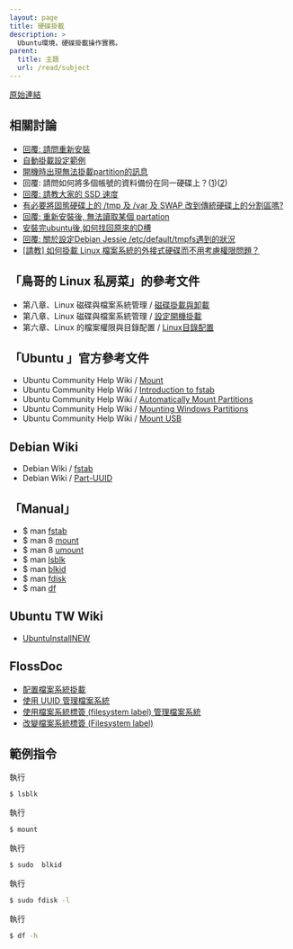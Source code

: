 ```yaml
---
layout: page
title: 硬碟掛載
description: >
  Ubuntu環境，硬碟掛載操作實務。
parent:
  title: 主題
  url: /read/subject
---
```


[原始連結](http://www.ubuntu-tw.org/modules/newbb/viewtopic.php?post_id=333574#forumpost333574)

## 相關討論

* [回覆: 請問重新安裝](https://www.ubuntu-tw.org/modules/newbb/viewtopic.php?post_id=355044#forumpost355044)
* [自動掛載設定範例](http://www.ubuntu-tw.org/modules/newbb/viewtopic.php?post_id=338250#forumpost338250)
* [開機時出現無法掛載partition的訊息](http://www.ubuntu-tw.org/modules/newbb/viewtopic.php?post_id=327644#forumpost327644)
* 回覆: 請問如何將多個帳號的資料備份在同一硬碟上？([1](http://www.ubuntu-tw.org/modules/newbb/viewtopic.php?post_id=327956#forumpost327956))([2](http://www.ubuntu-tw.org/modules/newbb/viewtopic.php?post_id=328062#forumpost328062))
* [回覆: 請教大家的 SSD 速度](http://www.ubuntu-tw.org/modules/newbb/viewtopic.php?post_id=326982#forumpost326982)
* [有必要將固態硬碟上的 /tmp 及 /var 及 SWAP 改到傳統硬碟上的分割區嗎?](http://www.ubuntu-tw.org/modules/newbb/viewtopic.php?post_id=335526#forumpost335526)
* [回覆: 重新安裝後, 無法讀取某個 partation](http://www.ubuntu-tw.org/modules/newbb/viewtopic.php?post_id=335068#forumpost335068)
* [安裝完ubuntu後,如何找回原來的D槽](http://www.ubuntu-tw.org/modules/newbb/viewtopic.php?post_id=335910#forumpost335910)
* [回覆: 關於設定Debian Jessie /etc/default/tmpfs遇到的狀況](http://www.ubuntu-tw.org/modules/newbb/viewtopic.php?post_id=340798#forumpost340798)
* [[請教] 如何掛載 Linux 檔案系統的外接式硬碟而不用考慮權限問題？](http://www.ubuntu-tw.org/modules/newbb/viewtopic.php?post_id=350724#forumpost350724)



## 「鳥哥的 Linux 私房菜」的參考文件

* 第八章、Linux 磁碟與檔案系統管理 / [磁碟掛載與卸載](http://linux.vbird.org/linux_basic/0230filesystem.php#mount)
* 第八章、Linux 磁碟與檔案系統管理 / [設定開機掛載](http://linux.vbird.org/linux_basic/0230filesystem.php#bootup)
* 第六章、Linux 的檔案權限與目錄配置 / [Linux目錄配置](http://linux.vbird.org/linux_basic/0210filepermission.php#dir)

## 「Ubuntu 」官方參考文件

* Ubuntu Community Help Wiki /  [Mount](https://help.ubuntu.com/community/Mount)
* Ubuntu Community Help Wiki /  [Introduction to fstab](https://help.ubuntu.com/community/Fstab)
* Ubuntu Community Help Wiki /  [Automatically Mount Partitions](https://help.ubuntu.com/community/AutomaticallyMountPartitions)
* Ubuntu Community Help Wiki /  [Mounting Windows Partitions](https://help.ubuntu.com/community/MountingWindowsPartitions)
* Ubuntu Community Help Wiki /  [Mount USB](https://help.ubuntu.com/community/Mount/USB)

## Debian Wiki

* Debian Wiki / [fstab](https://wiki.debian.org/fstab)
* Debian Wiki / [Part-UUID](https://wiki.debian.org/Part-UUID)

## 「Manual」

* $ man [fstab](http://manpages.ubuntu.com/manpages/trusty/en/man5/fstab.5.html)
* $ man 8 [mount](http://manpages.ubuntu.com/manpages/trusty/en/man8/mount.8.html)
* $ man 8 [umount](http://manpages.ubuntu.com/manpages/trusty/en/man8/umount.8.html)
* $ man [lsblk](http://manpages.ubuntu.com/manpages/trusty/en/man8/lsblk.8.html)
* $ man [blkid](http://manpages.ubuntu.com/manpages/trusty/en/man8/blkid.8.html)
* $ man [fdisk](http://manpages.ubuntu.com/manpages/trusty/en/man8/fdisk.8.html)
* $ man [df](http://manpages.ubuntu.com/manpages/trusty/en/man1/df.1.html)

## Ubuntu TW Wiki

* [UbuntuInstallNEW](http://wiki.ubuntu-tw.org/index.php?title=UbuntuInstallNEW#.E7.A3.81.E7.A2.9F.E5.88.86.E5.89.B2)

## FlossDoc

* [配置檔案系統掛載](http://wiki.debian.org.hk/w/Configure_filesystem_mounting)
* [使用 UUID 管理檔案系統](http://wiki.debian.org.hk/w/Manage_filesystem_with_UUID)
* [使用檔案系統標簽 (filesystem label) 管理檔案系統](http://wiki.debian.org.hk/w/Manage_filesystem_with_filesystem_label)
* [改變檔案系統標簽 (Filesystem label)](http://wiki.debian.org.hk/w/Change_filesystem_label)

## 範例指令

執行

``` sh
$ lsblk
```

執行

``` sh
$ mount
```

執行

``` sh
$ sudo  blkid
```

執行

``` sh
$ sudo fdisk -l
```

執行

``` sh
$ df -h
```
